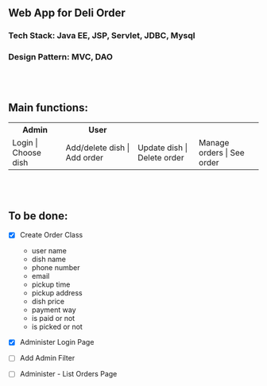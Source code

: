 ## Web App for Deli Order

### Tech Stack: Java EE, JSP, Servlet, JDBC, Mysql

### Design Pattern: MVC, DAO

<br/><br/>

## Main functions:

<table>
	<tr>
		<th>Admin</th>
		<th>User</th>
	</tr>
	<tr>
		<td>
			Login
			| Choose dish
		</td>
		<td>
			Add/delete dish
			| Add order
		</td>
		<td>
			Update dish
			| Delete order
		</td><td>
			Manage orders
			| See order
		</td>
	</tr>
</table>

<br/><br/>

## To be done: 

- [x] Create Order Class

	- user name
	- dish name
	- phone number
	- email
	- pickup time
	- pickup address
	- dish price
	- payment way
	- is paid or not
	- is picked or not
	
- [x] Administer Login Page

- [ ] Add Admin Filter 

- [ ] Administer - List Orders Page
